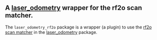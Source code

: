 A [laser_odometry](https://github.com/artivis/laser_odometry) wrapper for the rf2o scan matcher.
---

The `laser_odometry_rf2o` package is a wrapper (a plugin) to use the [rf2o scan matcher](https://github.com/artivis/rf2o_laser_odometry) in the [laser_odometry](https://github.com/artivis/laser_odometry) package.
